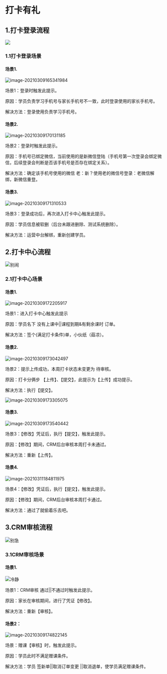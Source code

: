 # 打卡有礼

## 1.打卡登录流程

![](https://i.loli.net/2021/03/09/cT5HMzjalEpXFCi.png)

### 1.1打卡登录场景

#### 场景1. 

![image-20210309165341984](https://i.loli.net/2021/03/09/23UoEfWiqcvHb4n.png)

场景1：登录时触发此提示。

原因：学员负责学习手机号与家长手机号不一致，此时登录使用的家长手机号。

解决方法：登录使用负责学习手机号。

#### 场景2.

![image-20210309170131185](https://i.loli.net/2021/03/09/rdogcDbZhintqPv.png)

场景2：登录时触发此提示。

原因：手机号已绑定微信，当前使用的是新微信登陆（手机号第一次登录会绑定微信，后续登录会判断是否该手机号是否存在绑定关系）。

解决方法：确定该手机号使用的微信 老：新？使用老的微信号登录：老微信解绑，新微信重登。

#### 场景3.

![image-20210309171310533](https://i.loli.net/2021/03/09/sWy7AYCSD5lXK9U.png)

场景3：登录成功后，再次进入打卡中心触发此提示。

原因：学员信息被软删（后台未跟进删除、测试系统删除）。

解决方法：运营中台解绑，重新创建学员。

## 2.打卡中心流程

![别闹](https://i.loli.net/2021/03/09/cFDVwxpLu6PUXrY.png)

### 2.1打卡中心场景

#### 场景1.

![image-20210309172205917](https://i.loli.net/2021/03/09/DZgWeGSTQobPyXR.png)

场景1：进入打卡中心触发此提示

原因：学员名下 没有上课中||课程到期&有剩余课时 订单。

解决方法：签个(满足打卡条件)单，小伙纸（菇凉）。

#### 场景2.

![image-20210309173042497](https://i.loli.net/2021/03/09/CSe7oWT3PfYzj1Z.png)

场景2：提示上传成功，本周打卡状态未变更为 待审核。

原因：打卡分俩步 【上传】、【提交】，此提示为【上传】成功提示。

解决方法：执行【提交】。

![image-20210309173305075](https://i.loli.net/2021/03/09/qVygTNHkE5rwxYu.png)

#### 场景3.

![image-20210309173540442](https://i.loli.net/2021/03/09/sNtZLAP6T1iRcrW.png)

场景3：【修改】凭证后，执行【提交】，触发此提示。

原因：【修改】期间，CRM后台审核本周打卡未通过。

解决方法：重新【上传】。

#### 场景4.

![image-20210311184811975](https://i.loli.net/2021/03/11/wTglYRAW7ZUs5Lt.png)

场景4：【修改】凭证后，执行【提交】，触发此提示。

原因：【修改】期间，CRM后台审核本周打卡通过。

解决方法：通过了就偷着乐去吧。

## 3.CRM审核流程

![别急](https://i.loli.net/2021/03/09/N7FXbhCnte6zWrH.png)

### 3.1CRM审核场景

#### 场景1.

![冷静](https://i.loli.net/2021/03/09/mkHGrb9tSwQYKxs.png)

场景1：CRM审核 通过||不通过时触发此提示。

原因：家长在审核期间，进行了凭证【修改】。

解决方法：重新【审核】。

#### 场景2：

![image-20210309174822145](https://i.loli.net/2021/03/09/Udsw5MnjTKeBaFv.png)

场景：赠课【审核】时，触发此提示。

原因：学员此时不满足赠课条件。

解决方法：学员 签新单||取消订单变更 ||取消退单，使学员满足赠课条件。
